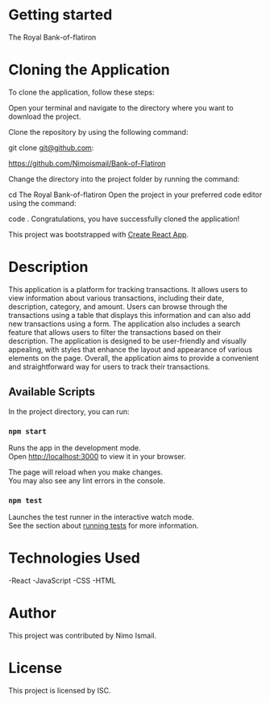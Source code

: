 # Getting started

The Royal Bank-of-flatiron

# Cloning the Application

To clone the application, follow these steps:

Open your terminal and navigate to the directory where you want to download the project.

Clone the repository by using the following command:

git clone git@github.com:

https://github.com/Nimoismail/Bank-of-Flatiron

Change the directory into the project folder by running the command:

cd  The Royal Bank-of-flatiron
Open the project in your preferred code editor using the command:

code .
Congratulations, you have successfully cloned the application!

This project was bootstrapped with [Create React App](https://github.com/facebook/create-react-app).

# Description
This application is a platform for tracking transactions. It allows users to view information about various transactions, including their date, description, category, and amount. Users can browse through the transactions using a table that displays this information and can also add new transactions using a form. The application also includes a search feature that allows users to filter the transactions based on their description. The application is designed to be user-friendly and visually appealing, with styles that enhance the layout and appearance of various elements on the page. Overall, the application aims to provide a convenient and straightforward way for users to track their transactions.

## Available Scripts

In the project directory, you can run:

### `npm start`

Runs the app in the development mode.\
Open [http://localhost:3000](http://localhost:3000) to view it in your browser.

The page will reload when you make changes.\
You may also see any lint errors in the console.

### `npm test`

Launches the test runner in the interactive watch mode.\
See the section about [running tests](https://facebook.github.io/create-react-app/docs/running-tests) for more information.

# Technologies Used
-React
-JavaScript
-CSS
-HTML

# Author
This project was contributed by Nimo Ismail.

# License
This project is licensed by ISC.
